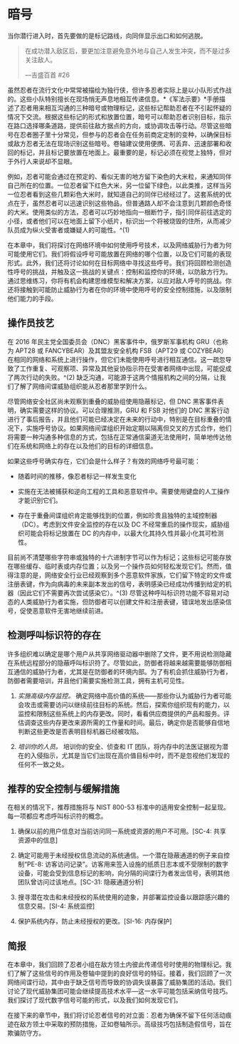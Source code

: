 # 暗号

当你潜行进入时，首先要做的是标记路线，向同伴显示出口和如何逃脱。

> 在成功潜入敌区后，要更加注意避免意外地与自己人发生冲突，而不是过多关注敌人。
> 
> —吉盛百首 #26

虽然忍者在流行文化中常常被描绘为独行侠，但许多忍者实际上是以小队形式作战的。这些小队特别擅长在现场悄无声息地相互传递信息。*《军法示要》*手册描述了忍者用来相互沟通的三种暗号或物理标记，这些标记帮助忍者在不引起怀疑的情况下交流。根据这些标记的形式和放置位置，暗号可以帮助忍者识别目标，指示在路口选择哪条道路，提供前往敌方据点的方向，或协调攻击等行动。尽管这些暗号在忍者圈子里十分常见，但参与的忍者会在任务前商定定制的变种，以确保目标或敌方忍者无法在现场识别这些暗号。卷轴建议使用便携、可丢弃、迅速部署和收回的标记，并且标记要放置在地面上。最重要的是，标记必须在视觉上独特，但对于外行人来说却不显眼。

例如，忍者可能会通过在预定的、看似无害的地方留下染色的大米粒，来通知同伴自己所在的位置。一位忍者留下红色大米，另一位留下绿色，以此类推，这样当另一位忍者看到这些几颗彩色大米时，就知道自己的同伴已经经过了。这套系统的优点在于，虽然忍者可以迅速识别这些物品，但普通路人却不会注意到几颗颜色奇怪的大米。使用类似的方法，忍者可以巧妙地指向一根断竹子，指引同伴前往选定的小径，或者他们可以在地面上留下小纸片，标识出一个将被烧毁的住所，从而减少队员成为纵火受害者或嫌疑人的可能性。^(1)

在本章中，我们将探讨在网络环境中如何使用呼号技术，以及网络威胁行为者为何可能使用它们。我们将假设呼号可能放置在网络的哪个位置，以及它们可能的表现形式。此外，我们还将讨论如何在目标网络中寻找这些呼号。我们将回顾检测创造性呼号的挑战，并触及这一挑战的关键点：控制和监控你的环境，以防敌方行为。通过思维练习，你将有机会构建思维模型和解决方案，以应对敌人呼号的挑战。你还将接触到可能防止威胁行为者在你的环境中使用呼号的安全控制措施，以及限制他们能力的手段。

## 操作员技艺

在 2016 年民主党全国委员会（DNC）黑客事件中，俄罗斯军事机构 GRU（也称为 APT28 或 FANCYBEAR）及其盟友安全机构 FSB（APT29 或 COZYBEAR）在相同的网络和系统上进行操作，但它们未能使用呼号进行相互通信。这一疏忽导致了工作重复、可观察项、异常及其他妥协指示符在受害者网络中出现，可能促成了两次行动的失败。^(2) 缺乏沟通，可能源于这两个情报机构之间的分隔，让我们了解了网络间谍威胁组织能从忍者那里学到什么。

尽管网络安全社区尚未观察到重叠的威胁组使用隐蔽标记，但 DNC 黑客事件表明，确实需要这样的协议。可以合理推测，GRU 和 FSB 对他们的 DNC 黑客行动进行了事后报告，并且他们可能已经决定在未来的行动中，特别是在目标重叠的情况下，实施呼号协议。如果网络间谍组织开始定期以隔离但交叉的方式合作，他们将需要一种沟通多种信息的方式，包括在正常通信渠道无法使用时，简单地传达他们在系统和网络上的存在以及他们的目标的详细信息。

如果这些呼号确实存在，它们会是什么样子？有效的网络呼号最可能：

+   随着时间的推移，像忍者标记一样发生变化

+   实施在无法被捕获和逆向工程的工具和恶意软件中。需要使用键盘的人工操作才能识别它们。

+   存在于重叠间谍组织肯定能够找到的位置，例如珍贵且独特的主域控制器（DC）。考虑到文件安全监控的存在以及 DC 不经常重启的操作现实，威胁组织可能会将标记放置在 DC 的内存中，以最大化其持久性并最小化其可检测性。

目前尚不清楚哪些字符串或独特的十六进制字节可以作为标记；这些标记可能存放在哪些缓存、临时表或内存位置；以及另一个操作员如何轻松发现它们。然而，值得注意的是，网络安全行业已经观察到多个恶意软件家族，它们留下特定的文件或注册表键，作为向病毒的未来副本发出的信号，表明感染已经成功传播到给定的机器（因此它们不需要再次尝试感染它）。^(3) 尽管这种呼叫标识符功能不容易对动态的人类威胁行为者实施，但防御者可以创建文件和注册表键，错误地发出感染信号，促使恶意软件无害地继续前进。

## 检测呼叫标识符的存在

许多组织难以确定是哪个用户从共享网络驱动器中删除了文件，更不用说检测隐藏在系统远程部分的隐蔽呼叫标识符了。尽管如此，防御者将越来越需要能够防御相互通信的威胁行为者，尤其是在防御者的环境内部。为了有机会抓住威胁行为者，防御者需要培训，并且他们需要实施检测工具，拥有主机可见性。

1.  *实施高级内存监控。* 确定网络中高价值的系统——那些你认为威胁行为者可能会攻击或需要访问以继续前往目标的系统。然后，探索你组织现有的能力，以监控和限制这些系统上的内存更改。同时，看看供应商提供的产品和服务。评估调查这些内存更改来源所需的工作量和时间。最后，确定你是否能够自信地判断这些更改是否表明目标机器已经被攻陷。

1.  *培训你的人员。* 培训你的安全、侦查和 IT 团队，将内存中的法医证据视为潜在的入侵指示，尤其是当它们出现在高价值目标中时，而不是忽视他们发现的任何不一致之处。

## 推荐的安全控制与缓解措施

在相关的情况下，推荐措施将与 NIST 800-53 标准中的适用安全控制一起呈现。每一项都应考虑呼叫标识符的概念。

1.  确保以前的用户信息对当前访问同一系统或资源的用户不可用。[SC-4: 共享资源中的信息]

1.  确定可能用于未经授权信息流动的系统通信。一个潜在隐蔽通道的例子来自控制“PE-8: 访客访问记录”。访客用来签入设施的纸质日志本或不受限制的数字设备，可能会受到信息标记的影响，向分隔的间谍行为者发出信号，表明其他团队曾访问过该地点。[SC-31: 隐蔽通道分析]

1.  搜寻潜在攻击和未经授权的系统使用的迹象，并部署监控设备以跟踪感兴趣的信息交易。[SI-4: 系统监控]

1.  保护系统内存，防止未经授权的更改。[SI-16: 内存保护]

## 简报

在本章中，我们回顾了忍者小组在敌方领土内彼此传递信号时使用的物理标记。我们了解了这些信号的作用及卷轴中提到的良好信号的特征。接着，我们回顾了一次网络间谍行动，其中由于缺乏信号而导致的协调失误暴露了威胁集团的活动。我们讨论了现代威胁集团可能会继续提高技术水平—这一水平可能包括采纳信号技巧。我们探讨了现代数字信号可能的形式，以及我们如何发现它们。

在接下来的章节中，我们将讨论忍者信号的对立面：忍者为确保不留下任何活动痕迹在敌方领土中采取的预防措施，正如卷轴所示。高级技巧包括制造假信号，旨在欺骗防守方。
